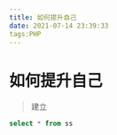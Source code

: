 ```yaml
---
title: 如何提升自己
date: 2021-07-14 23:39:33
tags:PHP
---
```


# 如何提升自己

> 建立

```sql
select * from ss
```
